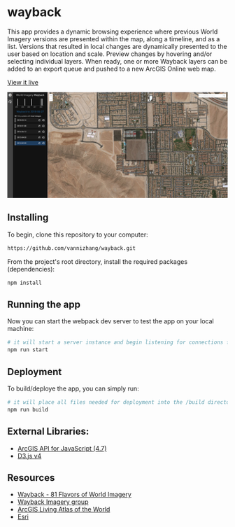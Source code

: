 # wayback
This app provides a dynamic browsing experience where previous World Imagery versions are presented within the map, along a timeline, and as a list. Versions that resulted in local changes are dynamically presented to the user based on location and scale. Preview changes by hovering and/or selecting individual layers. When ready, one or more Wayback layers can be added to an export queue and pushed to a new ArcGIS Online web map.

[View it live](https://livingatlas.arcgis.com/wayback/)

![App](screenshot.png)

## Installing 
To begin, clone this repository to your computer:

```sh
https://github.com/vannizhang/wayback.git
```

From the project's root directory, install the required packages (dependencies):

```sh
npm install
```

## Running the app 
Now you can start the webpack dev server to test the app on your local machine:

```sh
# it will start a server instance and begin listening for connections from localhost on port 8080
npm run start
```

## Deployment
To build/deploye the app, you can simply run:

```sh
# it will place all files needed for deployment into the /build directory 
npm run build
```

## External Libraries:
- [ArcGIS API for JavaScript (4.7)](https://developers.arcgis.com/javascript/index.html)
- [D3.js v4](https://d3js.org/)

## Resources
- [Wayback - 81 Flavors of World Imagery](https://www.esri.com/arcgis-blog/products/arcgis-living-atlas/imagery/wayback-81-flavors-of-world-imagery/)
- [Wayback Imagery group](http://esri.maps.arcgis.com/home/group.html?id=0f3189e1d1414edfad860b697b7d8311&start=1&view=list#content)
- [ArcGIS Living Atlas of the World](https://livingatlas.arcgis.com/en/browse/#d=2&categories=Imagery:1111)
- [Esri](https://www.esri.com/en-us/home)
